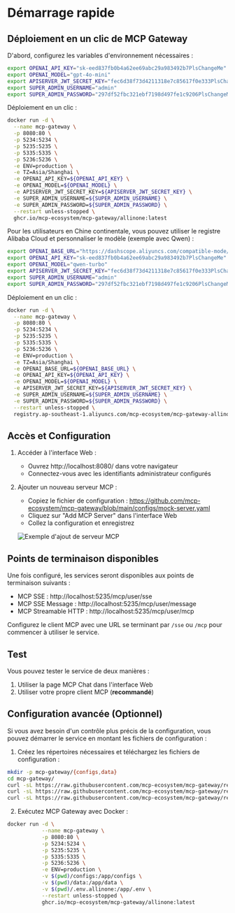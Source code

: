# Démarrage rapide

## Déploiement en un clic de MCP Gateway

D'abord, configurez les variables d'environnement nécessaires :

```bash
export OPENAI_API_KEY="sk-eed837fb0b4a62ee69abc29a983492b7PlsChangeMe"
export OPENAI_MODEL="gpt-4o-mini"
export APISERVER_JWT_SECRET_KEY="fec6d38f73d4211318e7c85617f0e333PlsChangeMe"
export SUPER_ADMIN_USERNAME="admin"
export SUPER_ADMIN_PASSWORD="297df52fbc321ebf7198d497fe1c9206PlsChangeMe"
```

Déploiement en un clic :

```bash
docker run -d \
  --name mcp-gateway \
  -p 8080:80 \
  -p 5234:5234 \
  -p 5235:5235 \
  -p 5335:5335 \
  -p 5236:5236 \
  -e ENV=production \
  -e TZ=Asia/Shanghai \
  -e OPENAI_API_KEY=${OPENAI_API_KEY} \
  -e OPENAI_MODEL=${OPENAI_MODEL} \
  -e APISERVER_JWT_SECRET_KEY=${APISERVER_JWT_SECRET_KEY} \
  -e SUPER_ADMIN_USERNAME=${SUPER_ADMIN_USERNAME} \
  -e SUPER_ADMIN_PASSWORD=${SUPER_ADMIN_PASSWORD} \
  --restart unless-stopped \
  ghcr.io/mcp-ecosystem/mcp-gateway/allinone:latest
```

Pour les utilisateurs en Chine continentale, vous pouvez utiliser le registre Alibaba Cloud et personnaliser le modèle (exemple avec Qwen) :

```bash
export OPENAI_BASE_URL="https://dashscope.aliyuncs.com/compatible-mode/v1/"
export OPENAI_API_KEY="sk-eed837fb0b4a62ee69abc29a983492b7PlsChangeMe"
export OPENAI_MODEL="qwen-turbo"
export APISERVER_JWT_SECRET_KEY="fec6d38f73d4211318e7c85617f0e333PlsChangeMe"
export SUPER_ADMIN_USERNAME="admin"
export SUPER_ADMIN_PASSWORD="297df52fbc321ebf7198d497fe1c9206PlsChangeMe"
```

Déploiement en un clic :

```bash
docker run -d \
  --name mcp-gateway \
  -p 8080:80 \
  -p 5234:5234 \
  -p 5235:5235 \
  -p 5335:5335 \
  -p 5236:5236 \
  -e ENV=production \
  -e TZ=Asia/Shanghai \
  -e OPENAI_BASE_URL=${OPENAI_BASE_URL} \
  -e OPENAI_API_KEY=${OPENAI_API_KEY} \
  -e OPENAI_MODEL=${OPENAI_MODEL} \
  -e APISERVER_JWT_SECRET_KEY=${APISERVER_JWT_SECRET_KEY} \
  -e SUPER_ADMIN_USERNAME=${SUPER_ADMIN_USERNAME} \
  -e SUPER_ADMIN_PASSWORD=${SUPER_ADMIN_PASSWORD} \
  --restart unless-stopped \
  registry.ap-southeast-1.aliyuncs.com/mcp-ecosystem/mcp-gateway-allinone:latest
```

## Accès et Configuration

1. Accéder à l'interface Web :
   - Ouvrez http://localhost:8080/ dans votre navigateur
   - Connectez-vous avec les identifiants administrateur configurés

2. Ajouter un nouveau serveur MCP :
   - Copiez le fichier de configuration : https://github.com/mcp-ecosystem/mcp-gateway/blob/main/configs/mock-server.yaml
   - Cliquez sur "Add MCP Server" dans l'interface Web
   - Collez la configuration et enregistrez

   ![Exemple d'ajout de serveur MCP](/img/add_mcp_server.png)

## Points de terminaison disponibles

Une fois configuré, les services seront disponibles aux points de terminaison suivants :

- MCP SSE : http://localhost:5235/mcp/user/sse
- MCP SSE Message : http://localhost:5235/mcp/user/message
- MCP Streamable HTTP : http://localhost:5235/mcp/user/mcp

Configurez le client MCP avec une URL se terminant par `/sse` ou `/mcp` pour commencer à utiliser le service.

## Test

Vous pouvez tester le service de deux manières :

1. Utiliser la page MCP Chat dans l'interface Web
2. Utiliser votre propre client MCP (**recommandé**)

## Configuration avancée (Optionnel)

Si vous avez besoin d'un contrôle plus précis de la configuration, vous pouvez démarrer le service en montant les fichiers de configuration :

1. Créez les répertoires nécessaires et téléchargez les fichiers de configuration :

```bash
mkdir -p mcp-gateway/{configs,data}
cd mcp-gateway/
curl -sL https://raw.githubusercontent.com/mcp-ecosystem/mcp-gateway/refs/heads/main/configs/apiserver.yaml -o configs/apiserver.yaml
curl -sL https://raw.githubusercontent.com/mcp-ecosystem/mcp-gateway/refs/heads/main/configs/mcp-gateway.yaml -o configs/mcp-gateway.yaml
curl -sL https://raw.githubusercontent.com/mcp-ecosystem/mcp-gateway/refs/heads/main/.env.example -o .env.allinone
```

2. Exécutez MCP Gateway avec Docker :

```bash
docker run -d \
           --name mcp-gateway \
           -p 8080:80 \
           -p 5234:5234 \
           -p 5235:5235 \
           -p 5335:5335 \
           -p 5236:5236 \
           -e ENV=production \
           -v $(pwd)/configs:/app/configs \
           -v $(pwd)/data:/app/data \
           -v $(pwd)/.env.allinone:/app/.env \
           --restart unless-stopped \
           ghcr.io/mcp-ecosystem/mcp-gateway/allinone:latest
``` 